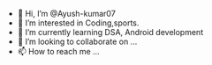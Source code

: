 - 👋 Hi, I’m @Ayush-kumar07
- 👀 I’m interested in Coding,sports.
- 🌱 I’m currently learning DSA, Android development
- 💞️ I’m looking to collaborate on ...
- 📫 How to reach me ...

<!---
Ayush-kumar07/Ayush-kumar07 is a ✨ special ✨ repository because its `README.md` (this file) appears on your GitHub profile.
You can click the Preview link to take a look at your changes.
--->
